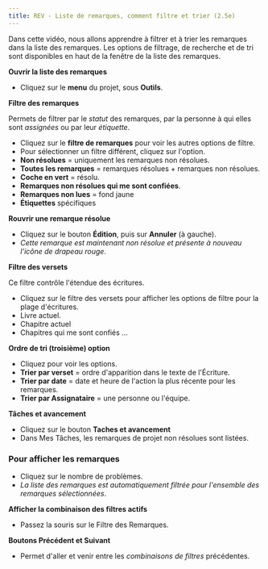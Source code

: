 ```yaml
---
title: REV - Liste de remarques, comment filtre et trier (2.5e)
---
```

Dans cette vidéo, nous allons apprendre à filtrer et à trier les remarques dans la liste des remarques. Les options de filtrage, de recherche et de tri sont disponibles en haut de la fenêtre de la liste des remarques.

**Ouvrir la liste des remarques**

-   Cliquez sur le **menu** du projet, sous **Outils**.

**Filtre des remarques**

Permets de filtrer par le *statut* des remarques, par la personne à qui elles sont *assignées* ou par leur *étiquette*.

-   Cliquez sur le **filtre de remarques** pour voir les autres options de filtre.
-   Pour sélectionner un filtre différent, cliquez sur l'option.
   -  **Non résolues** = uniquement les remarques non résolues.
   -  **Toutes les remarques** = remarques résolues + remarques non résolues.
   -  **Coche en vert** = résolu.
   -  **Remarques non résolues qui me sont confiées**.
   -  **Remarques non lues** = fond jaune
   -  **Étiquettes** spécifiques

**Rouvrir une remarque résolue**

-   Cliquez sur le bouton **Édition**, puis sur **Annuler** (à gauche).
   -  *Cette remarque est maintenant non résolue et présente à nouveau l'icône de drapeau rouge*.

**Filtre des versets**

Ce filtre contrôle l'étendue des écritures.

-   Cliquez sur le filtre des versets pour afficher les options de filtre pour la plage d'écritures.
-   Livre actuel.
-   Chapitre actuel
-   Chapitres qui me sont confiés …

**Ordre de tri (troisième) option**

-   Cliquez pour voir les options.
-   **Trier par verset** = ordre d'apparition dans le texte de l'Écriture.
-   **Trier par date** = date et heure de l'action la plus récente pour les remarques.
-   **Trier par Assignataire** = une personne ou l'équipe.

**Tâches et avancement**  
-   Cliquez sur le bouton **Taches et avancement**
-   Dans Mes Tâches, les remarques de projet non résolues sont listées.

### Pour afficher les remarques

-   Cliquez sur le nombre de problèmes.
   -  *La liste des remarques est automatiquement filtrée pour l'ensemble des remarques sélectionnées*.

**Afficher la combinaison des filtres actifs**  
-   Passez la souris sur le Filtre des Remarques.

**Boutons Précédent et Suivant**  
-   Permet d'aller et venir entre les *combinaisons de filtres* précédentes.
